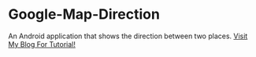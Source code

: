 # Google-Map-Direction
An Android application that shows the direction between two places.
[Visit My Blog For Tutorial!](shrestharohit.com.np/blog/starting-with-route-in-google-map-android/)

